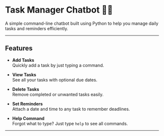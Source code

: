# Task Manager Chatbot 📝🤖

A simple command-line chatbot built using Python to help you manage daily tasks and reminders efficiently.

---

##  Features

- **Add Tasks**  
  Quickly add a task by just typing a command.

- **View Tasks**  
  See all your tasks with optional due dates.

- **Delete Tasks**  
  Remove completed or unwanted tasks easily.

- **Set Reminders**  
  Attach a date and time to any task to remember deadlines.

- **Help Command**  
  Forgot what to type? Just type `help` to see all commands.

---
